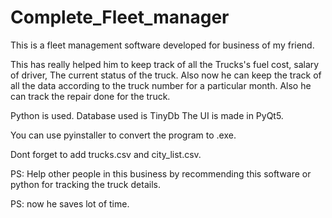 # Complete_Fleet_manager

This is a fleet management software developed for business of my friend.

This has really helped him to keep track of all the Trucks's fuel cost, salary of driver, The current status of the truck.
Also now he can keep the track of all the data according to the truck number for a particular month. 
Also he can track the repair done for the truck.

Python is used.
Database used is TinyDb
The UI is made in PyQt5.

You can use pyinstaller to convert the program to .exe.

Dont forget to add trucks.csv and city_list.csv.

PS: Help other people in this business by recommending this software or python for tracking the truck details.

PS: now he saves lot of time.
